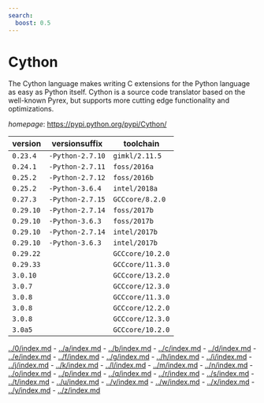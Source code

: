 ```yaml
---
search:
  boost: 0.5
---
```

# Cython

The Cython language makes writing C extensions for the Python language as easy as Python itself. Cython is a source code translator based on the well-known Pyrex, but supports more cutting edge functionality and  optimizations.

*homepage*: <https://pypi.python.org/pypi/Cython/>

version | versionsuffix | toolchain
--------|---------------|----------
``0.23.4`` | ``-Python-2.7.10`` | ``gimkl/2.11.5``
``0.24.1`` | ``-Python-2.7.11`` | ``foss/2016a``
``0.25.2`` | ``-Python-2.7.12`` | ``foss/2016b``
``0.25.2`` | ``-Python-3.6.4`` | ``intel/2018a``
``0.27.3`` | ``-Python-2.7.15`` | ``GCCcore/8.2.0``
``0.29.10`` | ``-Python-2.7.14`` | ``foss/2017b``
``0.29.10`` | ``-Python-3.6.3`` | ``foss/2017b``
``0.29.10`` | ``-Python-2.7.14`` | ``intel/2017b``
``0.29.10`` | ``-Python-3.6.3`` | ``intel/2017b``
``0.29.22`` |  | ``GCCcore/10.2.0``
``0.29.33`` |  | ``GCCcore/11.3.0``
``3.0.10`` |  | ``GCCcore/13.2.0``
``3.0.7`` |  | ``GCCcore/12.3.0``
``3.0.8`` |  | ``GCCcore/11.3.0``
``3.0.8`` |  | ``GCCcore/12.2.0``
``3.0.8`` |  | ``GCCcore/12.3.0``
``3.0a5`` |  | ``GCCcore/10.2.0``

[../0/index.md](0) - [../a/index.md](a) - [../b/index.md](b) - [../c/index.md](c) - [../d/index.md](d) - [../e/index.md](e) - [../f/index.md](f) - [../g/index.md](g) - [../h/index.md](h) - [../i/index.md](i) - [../j/index.md](j) - [../k/index.md](k) - [../l/index.md](l) - [../m/index.md](m) - [../n/index.md](n) - [../o/index.md](o) - [../p/index.md](p) - [../q/index.md](q) - [../r/index.md](r) - [../s/index.md](s) - [../t/index.md](t) - [../u/index.md](u) - [../v/index.md](v) - [../w/index.md](w) - [../x/index.md](x) - [../y/index.md](y) - [../z/index.md](z)

